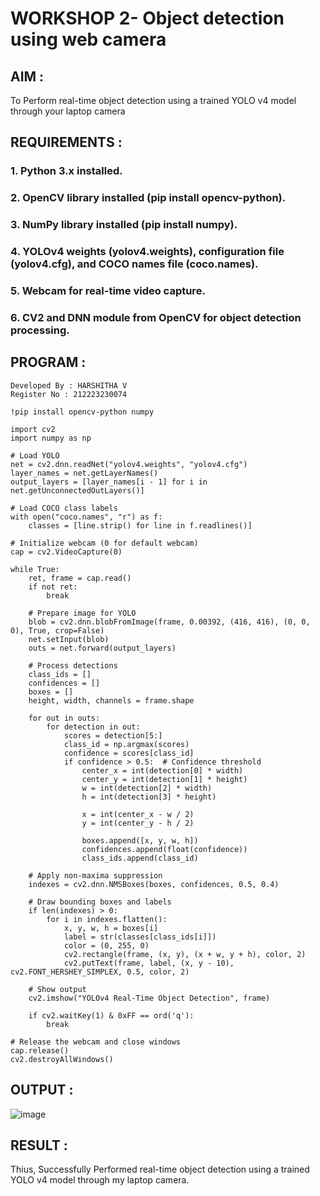 # WORKSHOP 2- Object detection using web camera

## AIM :
To Perform real-time object detection using a trained YOLO v4 model through your laptop camera

## REQUIREMENTS :

### 1. Python 3.x installed.
### 2. OpenCV library installed (pip install opencv-python).
### 3. NumPy library installed (pip install numpy).
### 4. YOLOv4 weights (yolov4.weights), configuration file (yolov4.cfg), and COCO names file (coco.names).
### 5. Webcam for real-time video capture.
### 6. CV2 and DNN module from OpenCV for object detection processing.

## PROGRAM :
```
Developed By : HARSHITHA V
Register No : 212223230074
```
```
!pip install opencv-python numpy

```
```
import cv2
import numpy as np

# Load YOLO
net = cv2.dnn.readNet("yolov4.weights", "yolov4.cfg")
layer_names = net.getLayerNames()
output_layers = [layer_names[i - 1] for i in net.getUnconnectedOutLayers()]

# Load COCO class labels
with open("coco.names", "r") as f:
    classes = [line.strip() for line in f.readlines()]

# Initialize webcam (0 for default webcam)
cap = cv2.VideoCapture(0)

while True:
    ret, frame = cap.read()
    if not ret:
        break

    # Prepare image for YOLO
    blob = cv2.dnn.blobFromImage(frame, 0.00392, (416, 416), (0, 0, 0), True, crop=False)
    net.setInput(blob)
    outs = net.forward(output_layers)

    # Process detections
    class_ids = []
    confidences = []
    boxes = []
    height, width, channels = frame.shape

    for out in outs:
        for detection in out:
            scores = detection[5:]
            class_id = np.argmax(scores)
            confidence = scores[class_id]
            if confidence > 0.5:  # Confidence threshold
                center_x = int(detection[0] * width)
                center_y = int(detection[1] * height)
                w = int(detection[2] * width)
                h = int(detection[3] * height)

                x = int(center_x - w / 2)
                y = int(center_y - h / 2)

                boxes.append([x, y, w, h])
                confidences.append(float(confidence))
                class_ids.append(class_id)

    # Apply non-maxima suppression
    indexes = cv2.dnn.NMSBoxes(boxes, confidences, 0.5, 0.4)

    # Draw bounding boxes and labels
    if len(indexes) > 0:
        for i in indexes.flatten():
            x, y, w, h = boxes[i]
            label = str(classes[class_ids[i]])
            color = (0, 255, 0)
            cv2.rectangle(frame, (x, y), (x + w, y + h), color, 2)
            cv2.putText(frame, label, (x, y - 10), cv2.FONT_HERSHEY_SIMPLEX, 0.5, color, 2)

    # Show output
    cv2.imshow("YOLOv4 Real-Time Object Detection", frame)

    if cv2.waitKey(1) & 0xFF == ord('q'):
        break

# Release the webcam and close windows
cap.release()
cv2.destroyAllWindows()

```
## OUTPUT :

![image](https://github.com/user-attachments/assets/05ca7f01-4192-46ce-8ebb-2ecdf5bc2b20)

## RESULT :
Thius, Successfully Performed real-time object detection using a trained YOLO v4 model through my laptop camera.
